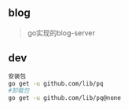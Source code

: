 ## blog
> go实现的blog-server
> 
> 
> 
## dev
```bash
安装包
go get -u github.com/lib/pq
#卸载包
go get -u github.com/lib/pq@none
```
